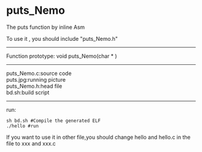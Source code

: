 # puts_Nemo
The puts function by inline Asm
 
To use it , you should include "puts_Nemo.h"

---
Function prototype:
void puts_Nemo(char * )

---
puts_Nemo.c:source code  
puts.jpg:running picture  
puts_Nemo.h:head file  
bd.sh:build script  

---
run:
```
sh bd.sh #Compile the generated ELF
./hello #run
```
If you want to use it in other file,you should change hello and hello.c in the file to xxx and xxx.c


